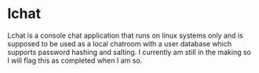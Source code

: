# lchat
Lchat is a console chat application that runs on linux systems only and is supposed to be used as a local chatroom with a user database which supports password hashing and salting. I currently am still in the making so I will flag this as completed when I am so.
